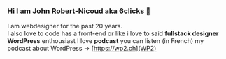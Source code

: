 ### Hi I am John Robert-Nicoud aka 6clicks 👋

<!--
**6clicks/6clicks** is a ✨ _special_ ✨ repository because its `README.md` (this file) appears on your GitHub profile.
-->
I am webdesigner for the past 20 years. <br>
I also love to code has a front-end or like i love to said **fullstack designer** 
**WordPress** enthousiast 
I love **podcast** you can listen (in French) my podcast about WordPress -> [https://wp2.ch](WP2)
